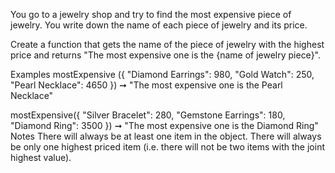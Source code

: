 You go to a jewelry shop and try to find the most expensive piece of jewelry. You write down the name of each piece of jewelry and its price.

Create a function that gets the name of the piece of jewelry with the highest price and returns "The most expensive one is the {name of jewelry piece}".

Examples
mostExpensive ({
"Diamond Earrings": 980,
"Gold Watch": 250,
"Pearl Necklace": 4650
}) ➞ "The most expensive one is the Pearl Necklace"

mostExpensive({
"Silver Bracelet": 280,
"Gemstone Earrings": 180,
"Diamond Ring": 3500
}) ➞ "The most expensive one is the Diamond Ring"
Notes
There will always be at least one item in the object.
There will always be only one highest priced item (i.e. there will not be two items with the joint highest value).
